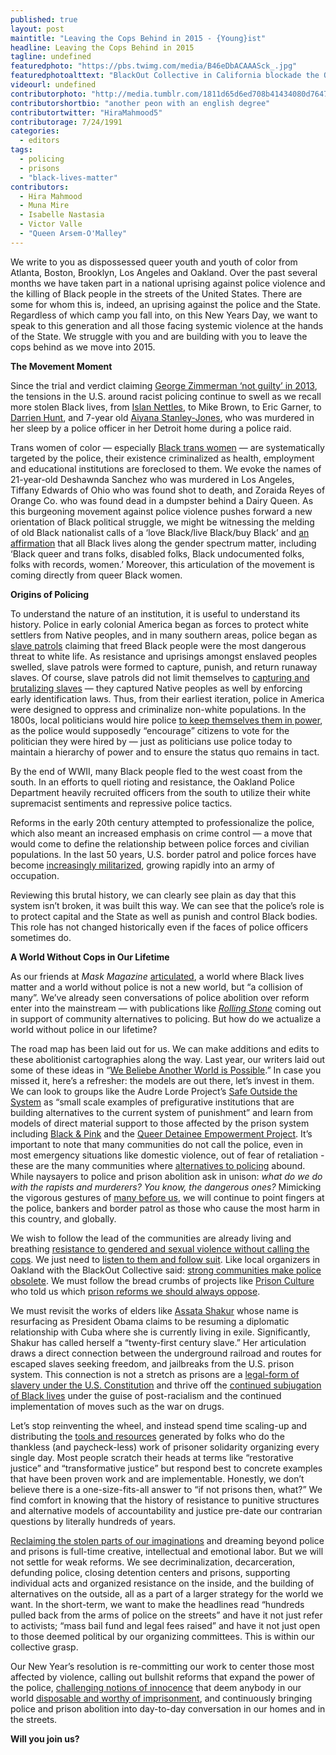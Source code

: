 ```yaml
---
published: true
layout: post
maintitle: "Leaving the Cops Behind in 2015 - {Young}ist"
headline: Leaving the Cops Behind in 2015 
tagline: undefined
featuredphoto: "https://pbs.twimg.com/media/B46eDbACAAASck_.jpg"
featuredphotoalttext: "BlackOut Collective in California blockade the Oakland Police department with abolitionist messaging"
videourl: undefined
contributorphoto: "http://media.tumblr.com/1811d65d6ed708b41434080d7647fa85/tumblr_inline_mmimxegpxW1rkj9dw.jpg"
contributorshortbio: "another peon with an english degree"
contributortwitter: "HiraMahmood5"
contributorage: 7/24/1991
categories: 
  - editors
tags: 
  - policing
  - prisons
  - "black-lives-matter"
contributors: 
  - Hira Mahmood
  - Muna Mire
  - Isabelle Nastasia
  - Victor Valle
  - "Queen Arsem-O'Malley"
---
```


We write to you as dispossessed queer youth and youth of color from Atlanta, Boston, Brooklyn, Los Angeles and Oakland. Over the past several months we have taken part in a national uprising against police violence and the killing of Black people in the streets of the United States. There are some for whom this is, indeed, an uprising against the police and the State. Regardless of which camp you fall into, on this New Years Day, we want to speak to this generation and all those facing systemic violence at the hands of the State. We struggle with you and are building with you to leave the cops behind as we move into 2015. 

**The Movement Moment**

Since the trial and verdict claiming [George Zimmerman ‘not guilty’ in 2013](http://youngist.org/in-white-times/), the tensions in the U.S. around racist policing continue to swell as we recall more stolen Black lives, from [Islan Nettles](http://colorlines.com/archives/2014/08/one_year_after_islan_nettles_murder_justice_remains_illusive.html), to Mike Brown, to Eric Garner, to [Darrien Hunt](http://www.dailykos.com/story/2014/11/04/1341612/-Proof-the-police-have-told-two-huge-lies-in-the-shooting-death-of-Darrien-Hunt#), and 7-year old [Aiyana Stanley-Jones](http://www.huffingtonpost.com/2014/09/17/aiyana-stanley-jones-joseph-weekley-trial_n_5824684.html), who was murdered in her sleep by a police officer in her Detroit home during a police raid. 

Trans women of color — especially [Black trans women](http://thisbridgecalledourhealth.wordpress.com/2014/11/26/aint-i-a-human-ferguson-and-the-negligence-of-black-women-femmes-and-girls-by-danielle-stevens/) — are systematically targeted by the police, their existence criminalized as health, employment and educational institutions are foreclosed to them. We evoke the names of 21-year-old Deshawnda Sanchez who was murdered in Los Angeles, Tiffany Edwards of Ohio who was found shot to death, and Zoraida Reyes of Orange Co. who was found dead in a dumpster behind a Dairy Queen. As this burgeoning movement against police violence pushes forward a new orientation of Black political struggle, we might be witnessing the melding of old Black nationalist calls of a ‘love Black/live Black/buy Black’ and [an affirmation](http://blacklivesmatter.com/about/) that all Black lives along the gender spectrum matter, including ‘Black queer and trans folks, disabled folks, Black undocumented folks, folks with records, women.’ Moreover, this articulation of the movement is coming directly from queer Black women.

**Origins of Policing**

To understand the nature of an institution, it is useful to understand its history. Police in early colonial America began as forces to protect white settlers from Native peoples, and in many southern areas, police began as [slave patrols](http://www.plsonline.eku.edu/insidelook/brief-history-slavery-and-origins-american-policing) claiming that freed Black people were the most dangerous threat to white life. As resistance and uprisings amongst enslaved peoples swelled, slave patrols were formed to capture, punish, and return runaway slaves. Of course, slave patrols did not limit themselves to [capturing and brutalizing slaves](http://therebelpress.com/articles/show?id=2) — they captured Native peoples as well by enforcing early identification laws. Thus, from their earliest iteration, police in America were designed to oppress and criminalize non-white populations. In the 1800s, local politicians would hire police [to keep themselves them in power](http://www.sagepub.com/upm-data/50819_ch_1.pdf), as the police would supposedly “encourage” citizens to vote for the politician they were hired by — just as politicians use police today to maintain a hierarchy of power and to ensure the status quo remains in tact. 

By the end of WWII, many Black people fled to the west coast from the south. In an efforts to quell rioting and resistance, the Oakland Police Department heavily recruited officers from the south to utilize their white supremacist sentiments and repressive police tactics.

Reforms in the early 20th century attempted to professionalize the police, which also meant an increased emphasis on crime control — a move that would come to define the relationship between police forces and civilian populations. In the last 50 years, U.S. border patrol and police forces have become [increasingly militarized](http://www.nytimes.com/2014/06/09/us/war-gear-flows-to-police-departments.html?_r=0), growing rapidly into an army of occupation. 

Reviewing this brutal history, we can clearly see plain as day that this system isn’t broken, it was built this way. We can see that the police’s role is to protect capital and the State as well as punish and control Black bodies. This role has not changed historically even if the faces of police officers sometimes do.

**A World Without Cops in Our Lifetime**

As our friends at *Mask Magazine* [articulated](http://www.maskmagazine.com/the-multiple-worlds-issue/life/passing-through-worlds-beside-worlds), a world where Black lives matter and a world without police is not a new world, but “a collision of many”. We’ve already seen conversations of police abolition over reform enter into the mainstream — with publications like [_Rolling Stone_](http://www.rollingstone.com/politics/news/policing-is-a-dirty-job-but-nobodys-gotta-do-it-6-ideas-for-a-cop-free-world-20141216) coming out in support of community alternatives to policing. But how do we actualize a world without police in our lifetime?  

The road map has been laid out for us. We can make additions and edits to these abolitionist cartographies along the way. Last year, our writers laid out some of these ideas in “[We Beliebe Another World is Possible](http://youngist.org/we-beliebe-that-another-world-is-possible/).” In case you missed it, here’s a refresher: the models are out there, let’s invest in them. We can look to groups like the Audre Lorde Project’s [Safe Outside the System](http://alp.org/community/sos) as “small scale examples of prefigurative institutions that are building alternatives to the current system of punishment” and learn from models of direct material support to those affected by the prison system including [Black & Pink](http://www.blackandpink.org/) and the [Queer Detainee Empowerment Project](http://qdep.org/). It’s important to note that many communities do not call the police, even in most emergency situations like domestic violence, out of fear of retaliation - these are the many communities where [alternatives to policing](http://www.mcgilldaily.com/PoliceIssue/Restorative-Justice.html) abound. While naysayers to police and prison abolition ask in unison: _what do we do with the rapists and murderers? You know, the dangerous ones?_  Mimicking the vigorous gestures of [many before us](http://www.deanspade.net/wp-content/uploads/2013/02/againstequality.pdf), we will continue to point fingers at the police, bankers and border patrol as those who cause the most harm in this country, and globally. 

We wish to follow the lead of the communities are already living and breathing [resistance to gendered and sexual violence without calling the cops](https://www.youtube.com/watch?v=Qlozk7G-JYo). We just need to [listen to them and follow suit](http://truth-out.org/opinion/item/28215-a-new-years-resolution-don-t-call-the-police). Like local organizers in Oakland with the BlackOut Collective said: [strong communities make police obsolete](http://40.media.tumblr.com/1b529866bc272da701547964728e0529/tumblr_nfn0kodMWU1qexjbwo1_1280.jpg). We must follow the bread crumbs of projects like [Prison Culture](http://www.usprisonculture.com/blog/about/) who told us which [prison reforms we should always oppose](http://www.usprisonculture.com/blog/2014/12/01/police-reforms-you-should-always-oppose/). 

We must revisit the works of elders like [Assata Shakur](http://youngist.org/assata-shakur-is-still-welcome-here/#.VJkXusACA) whose name is resurfacing as President Obama claims to be resuming a diplomatic relationship with Cuba where she is currently living in exile. Significantly, Shakur has called herself a “twenty-first century slave.” Her articulation draws a direct connection between the underground railroad and routes for escaped slaves seeking freedom, and jailbreaks from the U.S. prison system. This connection is not a stretch as prisons are a [legal-form of slavery under the U.S. Constitution](http://www.alternet.org/story/155199/private_prison_corporations_are_modern_day_slave_traders) and thrive off the [continued subjugation of Black lives](http://www.npr.org/2012/01/16/145175694/legal-scholar-jim-crow-still-exists-in-america) under the guise of post-racialism and the continued implementation of moves such as the war on drugs. 

Let’s stop reinventing the wheel, and instead spend time scaling-up and distributing the [tools and resources](http://www.usprisonculture.com/blog/wp-content/uploads/2014/12/alternatives-to-police-web.pdf) generated by folks who do the thankless (and paycheck-less) work of prisoner solidarity organizing every single day. Most people scratch their heads at terms like “restorative justice” and “transformative justice” but respond best to concrete examples that have been proven work and are implementable. Honestly, we don’t believe there is a one-size-fits-all answer to “if not prisons then, what?” We find comfort in knowing that the history of resistance to punitive structures and alternative models of accountability and justice pre-date our contrarian questions by literally hundreds of years. 

[Reclaiming the stolen parts of our imaginations](https://twitter.com/bullhorngirl/status/548545402476437504) and dreaming beyond police and prisons is full-time creative, intellectual and emotional labor. But we will not settle for weak reforms. We see decriminalization, decarceration, defunding police, closing detention centers and prisons, supporting individual acts and organized resistance on the inside, and the building of alternatives on the outside, all as a part of a larger strategy for the world we want. In the short-term, we want to make the headlines read “hundreds pulled back from the arms of police on the streets” and have it not just refer to activists; “mass bail fund and legal fees raised” and have it not just open to those deemed political by our organizing committees. This is within our collective grasp.

Our New Year’s resolution is re-committing our work to center those most affected by violence, calling out bullshit reforms that expand the power of the police, [challenging notions of innocence](http://liesjournal.net/media/LIES-Against-Innocence.pdf) that deem anybody in our world [disposable and worthy of imprisonment](http://vimeo.com/83529569), and continuously bringing police and prison abolition into day-to-day conversation in our homes and in the streets. 

**Will you join us?**



